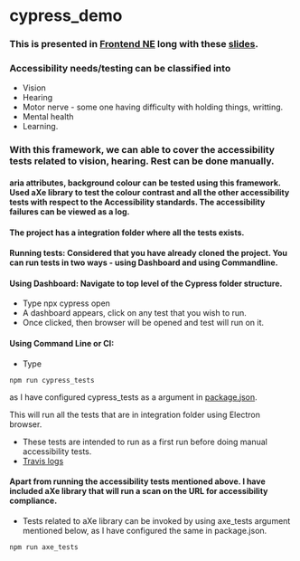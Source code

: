 # cypress_demo

### This is presented in [Frontend NE](https://frontendne.co.uk/events/2019-02-07) long with these [slides](https://github.com/psuryateja123/cypress_meetup_demo/blob/master/cypress_conference.pptx).

### Accessibility needs/testing can be classified into 

* Vision
* Hearing
* Motor nerve - some one having difficulty with holding things, writting.
* Mental health
* Learning.

### With this framework, we can able to cover the accessibility tests related to vision, hearing. Rest can be done manually.

####  aria attributes, background colour can be tested using this framework. Used aXe library to test the colour contrast and all the other accessibility tests with respect to the Accessibility standards. The accessibility failures can be viewed as a log.

#### The project has a integration folder where all the tests exists.

#### Running tests: Considered that you have already cloned the project. You can run tests in two ways - using Dashboard and using Commandline.


#### Using Dashboard: Navigate to top level of the Cypress folder structure. 
* Type npx cypress open 
* A dashboard appears, click on any test that you wish to run. 
* Once clicked, then browser will be opened and test will run on it.

#### Using Command Line or CI:
* Type
```
npm run cypress_tests
```
as I have configured cypress_tests as a argument in [package.json](https://github.com/psuryateja123/cypress_meetup_demo/blob/master/package.json).


This will run all the tests that are in integration folder using Electron browser.


* These tests are intended to run as a first run before doing manual accessibility tests.
* [Travis logs](https://github.com/psuryateja123/cypress_meetup_demo/blob/master/travis_logs.png) 

#### Apart from running the accessibility tests mentioned above. I have included aXe library that will run a scan on the URL for accessibility compliance. 

* Tests related to aXe library can be invoked by using axe_tests argument mentioned below, as I have configured the same in package.json. 

```
npm run axe_tests
```
